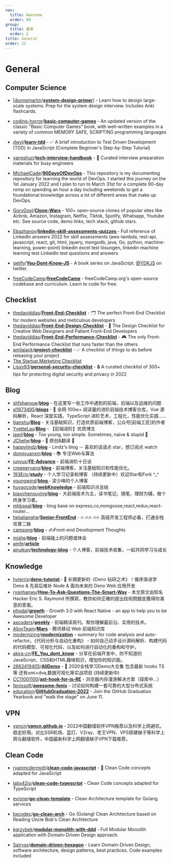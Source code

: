 ```yaml
---
nav:
  title: Awesome
  order: 80
group:
  title: 基本
  order: 2
title: General
order: 12
---
```


# General

## Computer Science

- [[donnemartin](https://github.com/donnemartin)/**[system-design-primer](https://github.com/donnemartin/system-design-primer)**] - Learn how to design large-scale systems. Prep for the system design interview. Includes Anki flashcards.

- [coding-horror](https://github.com/coding-horror)/**[basic-computer-games](https://github.com/coding-horror/basic-computer-games)** - An updated version of the classic "Basic Computer Games" book, with well-written examples in a variety of common MEMORY SAFE, SCRIPTING programming languages

- [dwyl](https://github.com/dwyl?type=source)/**[learn-tdd](https://github.com/dwyl/learn-tdd)** - ✅ A brief introduction to Test Driven Development (TDD) in JavaScript (Complete Beginner's Step-by-Step Tutorial)

- [yangshun](https://github.com/yangshun)/**[tech-interview-handbook](https://github.com/yangshun/tech-interview-handbook)** - 💯 Curated interview preparation materials for busy engineers

- [MichaelCade](https://github.com/MichaelCade)/**[90DaysOfDevOps](https://github.com/MichaelCade/90DaysOfDevOps)** - This repository is my documenting repository for learning the world of DevOps. I started this journey on the 1st January 2022 and I plan to run to March 31st for a complete 90-day romp on spending an hour a day including weekends to get a foundational knowledge across a lot of different areas that make up DevOps.

- [GorvGoyl](https://github.com/GorvGoyl)/**[Clone-Wars](https://github.com/GorvGoyl/Clone-Wars)** - 100+ open-source clones of popular sites like Airbnb, Amazon, Instagram, Netflix, Tiktok, Spotify, Whatsapp, Youtube etc. See source code, demo links, tech stack, github stars.

- [Ebazhanov](https://github.com/Ebazhanov)/**[linkedin-skill-assessments-quizzes ](https://github.com/Ebazhanov/linkedin-skill-assessments-quizzes)**- Full reference of LinkedIn answers 2022 for skill assessments (aws-lambda, rest-api, javascript, react, git, html, jquery, mongodb, java, Go, python, machine-learning, power-point) linkedin excel test lösungen, linkedin machine learning test LinkedIn test questions and answers

- [getify](https://github.com/getify)/**[You-Dont-Know-JS](https://github.com/getify/You-Dont-Know-JS)** - A book series on JavaScript. [@YDKJS](https://github.com/YDKJS) on twitter.

- [freeCodeCamp](https://github.com/freeCodeCamp?type=source)/**[freeCodeCamp](https://github.com/freeCodeCamp/freeCodeCamp)** - freeCodeCamp.org's open-source codebase and curriculum. Learn to code for free.

  

## Checklist

- [thedaviddias](https://github.com/thedaviddias)/**[Front-End-Checklist](https://github.com/thedaviddias/Front-End-Checklist)** - 🗂 The perfect Front-End Checklist for modern websites and meticulous developers
- [thedaviddias](https://github.com/thedaviddias)/**[Front-End-Design-Checklist](https://github.com/thedaviddias/Front-End-Design-Checklist)** - 💎 The Design Checklist for Creative Web Designers and Patient Front-End Developers
- [thedaviddias](https://github.com/thedaviddias)/**[Front-End-Performance-Checklist](https://github.com/thedaviddias/Front-End-Performance-Checklist)** - 🎮 The only Front-End Performance Checklist that runs faster than the others
- [amilajack](https://github.com/amilajack)/**[project-checklist](https://github.com/amilajack/project-checklist)** - ✅ A checklist of things to do before releasing your project
- [The Startup Marketing Checklist](https://draft.dev/learn/marketing-checklist)
- [Lissy93](https://github.com/Lissy93)/**[personal-security-checklist](https://github.com/Lissy93/personal-security-checklist)** - 🔒 A curated checklist of 300+ tips for protecting digital security and privacy in 2022

## Blog

- [shfshanyue](https://github.com/shfshanyue)/**[blog](https://github.com/shfshanyue/blog)** - 在这里写一些工作中遇到的前端，后端以及运维的问题
- [sl1673495](https://github.com/sl1673495)/**[blogs](https://github.com/sl1673495/blogs)** - 📖 全网 100w+ 阅读量的进阶前端技术博客仓库，Vue 源码解析，React 深度实践，TypeScript 进阶艺术，工程化，性能优化实践……
- [ljianshu](https://github.com/ljianshu)/**[Blog](https://github.com/ljianshu/Blog)** - 关注基础知识，打造优质前端博客，公众号[前端工匠]的作者
- [YvetteLau](https://github.com/YvetteLau)/**[Blog](https://github.com/YvetteLau/Blog)** - 【前端进阶】优质博文
- [jawil](https://github.com/jawil)/**[blog](https://github.com/jawil/blog)** - Too young, too simple. Sometimes, naive & stupid 🐌
- [JChehe](https://github.com/JChehe)/**[blog](https://github.com/JChehe/blog)** - 🌈 原创&翻译 🌈
- [happylindz](https://github.com/happylindz)/**[blog](https://github.com/happylindz/blog)** - Lindz's blog -- 喜欢的话请点 star，想订阅点 watch
- [dongyuanxin](https://github.com/dongyuanxin)/**[blog](https://github.com/dongyuanxin/blog)** - 📚 专注Web与算法
- [junyux](https://github.com/junyux?type=source)/**[FE-Advance](https://github.com/junyux/FE-Advance)** - 前端进阶十日谈
- [creeperyang](https://github.com/creeperyang)/**[blog](https://github.com/creeperyang/blog)** - 前端博客，关注基础知识和性能优化。
- [193Eric](https://github.com/193Eric)/**[study](https://github.com/193Eric/study)** - 个人学习记录和博客 （持续更新中）欢迎Star和Fork ^_^
- [youngwind](https://github.com/youngwind)/**[blog ](https://github.com/youngwind/blog)**- 梁少峰的个人博客
- [huyaocode](https://github.com/huyaocode)/**[webKnowledge](https://github.com/huyaocode/webKnowledge)** - 前端知识点总结
- [biaochenxuying](https://github.com/biaochenxuying)/**[blog](https://github.com/biaochenxuying/blog)** - 大前端技术为主，读书笔记、随笔、理财为辅，做个终身学习者。
- [mhbseal](https://github.com/mhbseal)/**[blog](https://github.com/mhbseal/blog)** - blog base on express,co,mongoose,react,redux,react-router...
- [hejialianghe](https://github.com/hejialianghe)/**[Senior-FrontEnd](https://github.com/hejialianghe/Senior-FrontEnd)** - 🔥 🔥🔥 🔥🔥 高级开发工程师必备，打通全栈任督二脉
- [camsong](https://github.com/camsong)/**[blog](https://github.com/camsong/blog)** - ✍️Front-end Development Thoughts
- [mishe](https://github.com/mishe)/**[blog](https://github.com/mishe/blog)** - 前端碰上的问题或体会
- [amfe](https://github.com/amfe?type=source)/**[article](https://github.com/amfe/article)**
- [airuikun](https://github.com/airuikun)/**[technology-blog](https://github.com/airuikun/technology-blog)** - 个人博客，前端技术收集，一起共同学习与成长



## Knowledge

- [hylerrix](https://github.com/hylerrix)/**[deno-tutorial ](https://github.com/hylerrix/deno-tutorial)**- 🦕 长期更新的《Deno 钻研之术》！循序渐进学 Deno & 先易后难补 Node & 面向未来的 Deno Web 应用开发
- [ryanhanwu](https://github.com/ryanhanwu)/**[How-To-Ask-Questions-The-Smart-Way](https://github.com/ryanhanwu/How-To-Ask-Questions-The-Smart-Way)** - 本文原文由知名 Hacker Eric S. Raymond 所撰寫，教你如何正確的提出技術問題並獲得你滿意的答案。
- [phodal](https://github.com/phodal)/**[growth](https://github.com/phodal/growth)** - Growth 3.0 with React Native - an app to help you to be Awesome Developer
- [ascoders](https://github.com/ascoders)/**[weekly](https://github.com/ascoders/weekly)** - 前端精读周刊。帮你理解最前沿、实用的技术。
- [AlloyTeam](https://github.com/AlloyTeam?type=source)/**[Mars](https://github.com/AlloyTeam/Mars)** - 腾讯移动 Web 前端知识库
- [modernizing](https://github.com/modernizing?type=source)/**[modernization](https://github.com/modernizing/modernization)** - summary for code analysis and auto-refactor。《代码分析与自动化重构》 - 如何自己动手设计源码解析、构建代码的代码模型、可视化代码、以及如何进行自动化的重构和守护。
- [akira-cn](https://github.com/akira-cn)/**[FE_You_dont_know](https://github.com/akira-cn/FE_You_dont_know)** - 分享在前端开发中，你不知道的JavaScript、CSS和HTML趣味知识，增加你的知识面。
- [2662419405](https://github.com/2662419405)/**[AllDemo](https://github.com/2662419405/AllDemo)** - 🍑 2020全栈学习Demo大合集 包含最新 hooks TS 等 还有umi+dva,数据可视化等实战项目 (持续更新中)
- [CC11001100](https://github.com/CC11001100)/**[ast-hook-for-js-RE](https://github.com/CC11001100/ast-hook-for-js-RE)** - 浏览器内存漫游解决方案（探索中...）
- [fenixsoft](https://github.com/fenixsoft)/**[awesome-fenix](https://github.com/fenixsoft/awesome-fenix)** - 讨论如何构建一套可靠的大型分布式系统
- [education](https://github.com/education?type=source)/**[GitHubGraduation-2022](https://github.com/education/GitHubGraduation-2022)** - Join the GitHub Graduation Yearbook and "walk the stage" on June 11.

## VPN

- [vpncn](https://github.com/vpncn)/**[vpncn.github.io](https://github.com/vpncn/vpncn.github.io)** - 2022中国翻墙软件VPN推荐以及科学上网避坑，稳定好用。对比SSR机场、蓝灯、V2ray、老王VPN、VPS搭建梯子等科学上网与翻墙软件，中国最新科学上网翻墙梯子VPN下载推荐。


## Clean Code

- [ryanmcdermott](https://github.com/ryanmcdermott)/**[clean-code-javascript](https://github.com/ryanmcdermott/clean-code-javascript)** - 🛁 Clean Code concepts adapted for JavaScript
- [labs42io](https://github.com/labs42io?type=source)/**[clean-code-typescript](https://github.com/labs42io/clean-code-typescript)** - Clean Code concepts adapted for TypeScript

- [evrone](https://github.com/evrone?type=source)/**[go-clean-template](https://github.com/evrone/go-clean-template)** - Clean Architecture template for Golang services
- [bxcodec](https://github.com/bxcodec)/**[go-clean-arch](https://github.com/bxcodec/go-clean-arch)** - Go (Golang) Clean Architecture based on Reading Uncle Bob's Clean Architecture
- [kgrzybek](https://github.com/kgrzybek)/**[modular-monolith-with-ddd](https://github.com/kgrzybek/modular-monolith-with-ddd)** - Full Modular Monolith application with Domain-Driven Design approach.
- [Sairyss](https://github.com/Sairyss)/**[domain-driven-hexagon](https://github.com/Sairyss/domain-driven-hexagon)** - Learn Domain-Driven Design, software architecture, design patterns, best practices. Code examples included

